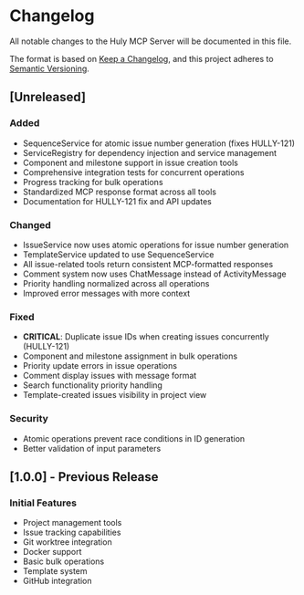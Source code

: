 # Changelog

All notable changes to the Huly MCP Server will be documented in this file.

The format is based on [Keep a Changelog](https://keepachangelog.com/en/1.0.0/),
and this project adheres to [Semantic Versioning](https://semver.org/spec/v2.0.0.html).

## [Unreleased]

### Added
- SequenceService for atomic issue number generation (fixes HULLY-121)
- ServiceRegistry for dependency injection and service management
- Component and milestone support in issue creation tools
- Comprehensive integration tests for concurrent operations
- Progress tracking for bulk operations
- Standardized MCP response format across all tools
- Documentation for HULLY-121 fix and API updates

### Changed
- IssueService now uses atomic operations for issue number generation
- TemplateService updated to use SequenceService
- All issue-related tools return consistent MCP-formatted responses
- Comment system now uses ChatMessage instead of ActivityMessage
- Priority handling normalized across all operations
- Improved error messages with more context

### Fixed
- **CRITICAL**: Duplicate issue IDs when creating issues concurrently (HULLY-121)
- Component and milestone assignment in bulk operations
- Priority update errors in issue operations
- Comment display issues with message format
- Search functionality priority handling
- Template-created issues visibility in project view

### Security
- Atomic operations prevent race conditions in ID generation
- Better validation of input parameters

## [1.0.0] - Previous Release

### Initial Features
- Project management tools
- Issue tracking capabilities
- Git worktree integration
- Docker support
- Basic bulk operations
- Template system
- GitHub integration